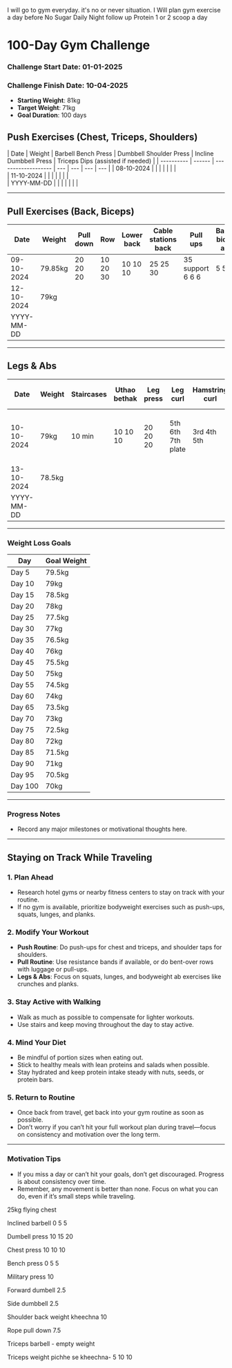 I will go to gym everyday. it's no or never situation.
I Will plan gym exercise a day before
No Sugar
Daily Night follow up
Protein 1 or 2 scoop a day

# 100-Day Gym Challenge

### Challenge Start Date: 01-01-2025
### Challenge Finish Date: 10-04-2025
- **Starting Weight**: 81kg
- **Target Weight**: 71kg
- **Goal Duration**: 100 days

## Push Exercises (Chest, Triceps, Shoulders)

| Date       | Weight | Barbell Bench Press | Dumbbell Shoulder Press | Incline Dumbbell Press | Triceps Dips (assisted if needed) | 
| ---------- | ------ | ------------------- | --- | --- | --- | --- |
| 08-10-2024 |        |                     |     |     |     |     |     
| 11-10-2024 |        |                     |     |     |     |     |     
| YYYY-MM-DD |        |                     |     |     |     |     |     

---

## Pull Exercises (Back, Biceps)

| Date       | Weight  | Pull down | Row      | Lower back | Cable stations back | Pull ups         | Barbell biceps all 3 | Hammer curl | Biceps dumbell | Fore arms  |
| ---------- | ------- | --------- | -------- | ---------- | ------------------- | ---------------- | -------------------- | ----------- | -------------- | ---------- |
| 09-10-2024 | 79.85kg | 20 20 20  | 10 20 30 | 10 10 10   | 25 25 30            | 35 support 6 6 6 | 5 5 5                | 5 5 5       | 2.5 2.5 2.5    10 10 10     |
| 12-10-2024 | 79kg    |           |          |            |                     |                  |                      |             |                |            |
| YYYY-MM-DD |         |           |          |            |                     |                  |                      |             |                |            |

---

## Legs & Abs

| Date       | Weight | Staircases | Uthao bethak | Leg press | Leg curl          | Hamstring curl | Plank            | Abs scissor lying | Abs machine | Notes                              |
| ---------- | ------ | ---------- | ------------ | --------- | ----------------- | -------------- | ---------------- | ----------------- | ----------- | ---------------------------------- |
| 10-10-2024 | 79kg   | 10 min     | 10 10 10     | 20 20 20  | 5th 6th 7th plate | 3rd 4th 5th    | 1min 1 min 1 min | 10 10 10          | 15 20 25    | Bring protein bottle, reach by 8pm |
| 13-10-2024 | 78.5kg |            |              |           |                   |                |                  |                   |             |                                    |
| YYYY-MM-DD |        |            |              |           |                   |                |                  |                   |             |                                    |

---

### Weight Loss Goals

| Day     | Goal Weight |
| ------- | ----------- |
| Day 5   | 79.5kg      |
| Day 10  | 79kg        |
| Day 15  | 78.5kg      |
| Day 20  | 78kg        |
| Day 25  | 77.5kg      |
| Day 30  | 77kg        |
| Day 35  | 76.5kg      |
| Day 40  | 76kg        |
| Day 45  | 75.5kg      |
| Day 50  | 75kg        |
| Day 55  | 74.5kg      |
| Day 60  | 74kg        |
| Day 65  | 73.5kg      |
| Day 70  | 73kg        |
| Day 75  | 72.5kg      |
| Day 80  | 72kg        |
| Day 85  | 71.5kg      |
| Day 90  | 71kg        |
| Day 95  | 70.5kg      |
| Day 100 | 70kg        |

---

### Progress Notes
- Record any major milestones or motivational thoughts here.

---

## **Staying on Track While Traveling**

### 1. **Plan Ahead**
   - Research hotel gyms or nearby fitness centers to stay on track with your routine.
   - If no gym is available, prioritize bodyweight exercises such as push-ups, squats, lunges, and planks.

### 2. **Modify Your Workout**
   - **Push Routine**: Do push-ups for chest and triceps, and shoulder taps for shoulders.
   - **Pull Routine**: Use resistance bands if available, or do bent-over rows with luggage or pull-ups.
   - **Legs & Abs**: Focus on squats, lunges, and bodyweight ab exercises like crunches and planks.

### 3. **Stay Active with Walking**
   - Walk as much as possible to compensate for lighter workouts.
   - Use stairs and keep moving throughout the day to stay active.

### 4. **Mind Your Diet**
   - Be mindful of portion sizes when eating out.
   - Stick to healthy meals with lean proteins and salads when possible.
   - Stay hydrated and keep protein intake steady with nuts, seeds, or protein bars.

### 5. **Return to Routine**
   - Once back from travel, get back into your gym routine as soon as possible.
   - Don’t worry if you can’t hit your full workout plan during travel—focus on consistency and motivation over the long term.

---

### Motivation Tips
- If you miss a day or can’t hit your goals, don’t get discouraged. Progress is about consistency over time.
- Remember, any movement is better than none. Focus on what you can do, even if it’s small steps while traveling.




25kg flying chest

Inclined barbell 0 5 5 

Dumbell press 10 15 20

Chest press 10 10 10

Bench press 0 5 5 

Military press 10

Forward dumbell 2.5

Side dumbbell 2.5

Shoulder back weight kheechna 10

Rope pull down 7.5

Triceps barbell - empty weight 

Triceps weight pichhe se kheechna- 5 10 10